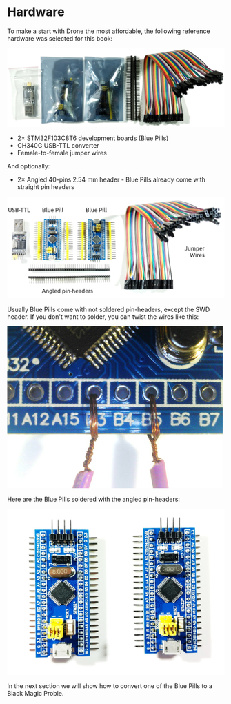 # Hardware

To make a start with Drone the most affordable, the following reference hardware
was selected for this book:

![Packed](./images/hardware/packed.jpg)

- 2× STM32F103C8T6 development boards (Blue Pills)
- CH340G USB-TTL converter
- Female-to-female jumper wires

And optionally:

- 2× Angled 40-pins 2.54 mm header - Blue Pills already come with straight pin headers

![Unpacked](./images/hardware/unpacked.jpg)

Usually Blue Pills come with not soldered pin-headers, except the SWD header. If
you don't want to solder, you can twist the wires like this:

![Twisted joints](./images/hardware/twisted.jpg)

Here are the Blue Pills soldered with the angled pin-headers:

![Soldered pin-headers](./images/hardware/soldered.jpg)

In the next section we will show how to convert one of the Blue Pills to a Black
Magic Proble.
